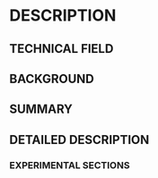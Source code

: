 # DESCRIPTION

## TECHNICAL FIELD

## BACKGROUND

## SUMMARY

## DETAILED DESCRIPTION

### EXPERIMENTAL SECTIONS

